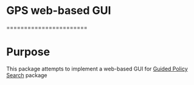 # GPS web-based GUI
=======================

# Purpose

This package attempts to implement a web-based GUI for [Guided Policy Search](https://github.com/cbfinn/gps) package

